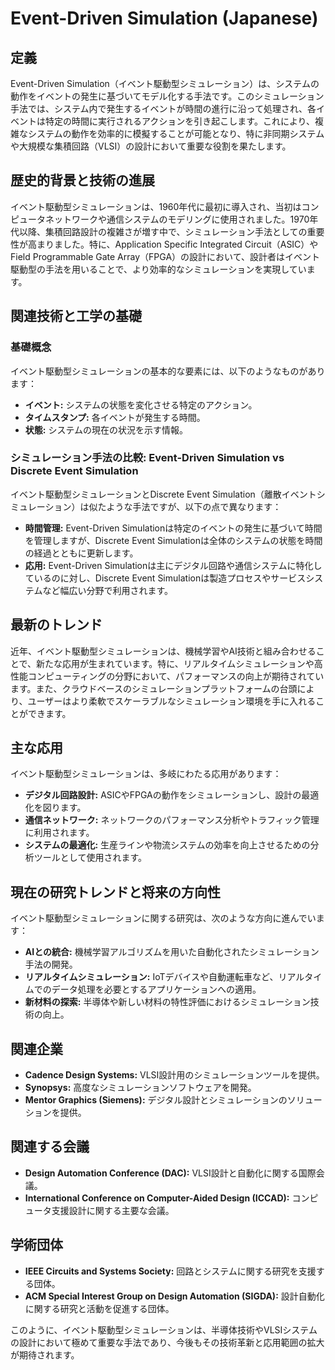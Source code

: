 # Event-Driven Simulation (Japanese)

## 定義

Event-Driven Simulation（イベント駆動型シミュレーション）は、システムの動作をイベントの発生に基づいてモデル化する手法です。このシミュレーション手法では、システム内で発生するイベントが時間の進行に沿って処理され、各イベントは特定の時間に実行されるアクションを引き起こします。これにより、複雑なシステムの動作を効率的に模擬することが可能となり、特に非同期システムや大規模な集積回路（VLSI）の設計において重要な役割を果たします。

## 歴史的背景と技術の進展

イベント駆動型シミュレーションは、1960年代に最初に導入され、当初はコンピュータネットワークや通信システムのモデリングに使用されました。1970年代以降、集積回路設計の複雑さが増す中で、シミュレーション手法としての重要性が高まりました。特に、Application Specific Integrated Circuit（ASIC）やField Programmable Gate Array（FPGA）の設計において、設計者はイベント駆動型の手法を用いることで、より効率的なシミュレーションを実現しています。

## 関連技術と工学の基礎

### 基礎概念

イベント駆動型シミュレーションの基本的な要素には、以下のようなものがあります：

- **イベント:** システムの状態を変化させる特定のアクション。
- **タイムスタンプ:** 各イベントが発生する時間。
- **状態:** システムの現在の状況を示す情報。

### シミュレーション手法の比較: Event-Driven Simulation vs Discrete Event Simulation

イベント駆動型シミュレーションとDiscrete Event Simulation（離散イベントシミュレーション）は似たような手法ですが、以下の点で異なります：

- **時間管理:** Event-Driven Simulationは特定のイベントの発生に基づいて時間を管理しますが、Discrete Event Simulationは全体のシステムの状態を時間の経過とともに更新します。
- **応用:** Event-Driven Simulationは主にデジタル回路や通信システムに特化しているのに対し、Discrete Event Simulationは製造プロセスやサービスシステムなど幅広い分野で利用されます。

## 最新のトレンド

近年、イベント駆動型シミュレーションは、機械学習やAI技術と組み合わせることで、新たな応用が生まれています。特に、リアルタイムシミュレーションや高性能コンピューティングの分野において、パフォーマンスの向上が期待されています。また、クラウドベースのシミュレーションプラットフォームの台頭により、ユーザーはより柔軟でスケーラブルなシミュレーション環境を手に入れることができます。

## 主な応用

イベント駆動型シミュレーションは、多岐にわたる応用があります：

- **デジタル回路設計:** ASICやFPGAの動作をシミュレーションし、設計の最適化を図ります。
- **通信ネットワーク:** ネットワークのパフォーマンス分析やトラフィック管理に利用されます。
- **システムの最適化:** 生産ラインや物流システムの効率を向上させるための分析ツールとして使用されます。

## 現在の研究トレンドと将来の方向性

イベント駆動型シミュレーションに関する研究は、次のような方向に進んでいます：

- **AIとの統合:** 機械学習アルゴリズムを用いた自動化されたシミュレーション手法の開発。
- **リアルタイムシミュレーション:** IoTデバイスや自動運転車など、リアルタイムでのデータ処理を必要とするアプリケーションへの適用。
- **新材料の探索:** 半導体や新しい材料の特性評価におけるシミュレーション技術の向上。

## 関連企業

- **Cadence Design Systems:** VLSI設計用のシミュレーションツールを提供。
- **Synopsys:** 高度なシミュレーションソフトウェアを開発。
- **Mentor Graphics (Siemens):** デジタル設計とシミュレーションのソリューションを提供。

## 関連する会議

- **Design Automation Conference (DAC):** VLSI設計と自動化に関する国際会議。
- **International Conference on Computer-Aided Design (ICCAD):** コンピュータ支援設計に関する主要な会議。

## 学術団体

- **IEEE Circuits and Systems Society:** 回路とシステムに関する研究を支援する団体。
- **ACM Special Interest Group on Design Automation (SIGDA):** 設計自動化に関する研究と活動を促進する団体。

このように、イベント駆動型シミュレーションは、半導体技術やVLSIシステムの設計において極めて重要な手法であり、今後もその技術革新と応用範囲の拡大が期待されます。
